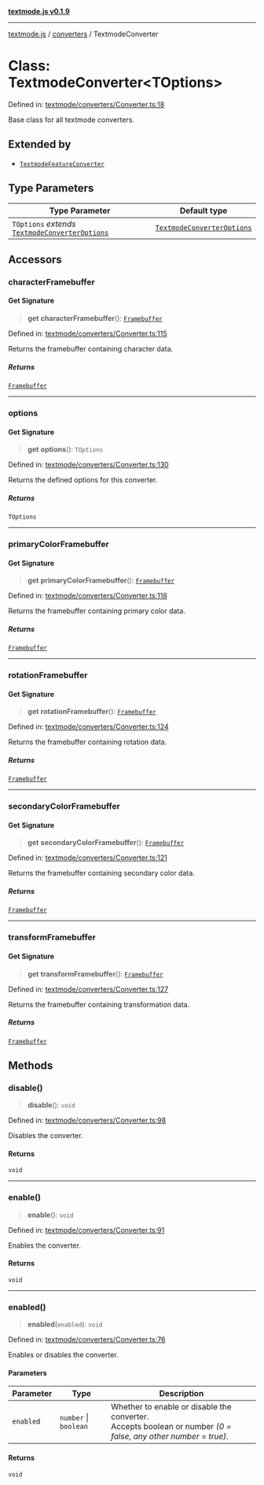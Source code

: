 [**textmode.js v0.1.9**](../../../../README.md)

***

[textmode.js](../../../../README.md) / [converters](../README.md) / TextmodeConverter

# Class: TextmodeConverter\<TOptions\>

Defined in: [textmode/converters/Converter.ts:18](https://github.com/humanbydefinition/textmode.js-dev/blob/02f2317592c96b7b0129f0da9a382c12c28ad890/src/textmode/converters/Converter.ts#L18)

Base class for all textmode converters.

## Extended by

- [`TextmodeFeatureConverter`](TextmodeFeatureConverter.md)

## Type Parameters

| Type Parameter | Default type |
| ------ | ------ |
| `TOptions` *extends* [`TextmodeConverterOptions`](../interfaces/TextmodeConverterOptions.md) | [`TextmodeConverterOptions`](../interfaces/TextmodeConverterOptions.md) |

## Accessors

### characterFramebuffer

#### Get Signature

> **get** **characterFramebuffer**(): [`Framebuffer`](../../rendering/classes/Framebuffer.md)

Defined in: [textmode/converters/Converter.ts:115](https://github.com/humanbydefinition/textmode.js-dev/blob/02f2317592c96b7b0129f0da9a382c12c28ad890/src/textmode/converters/Converter.ts#L115)

Returns the framebuffer containing character data.

##### Returns

[`Framebuffer`](../../rendering/classes/Framebuffer.md)

***

### options

#### Get Signature

> **get** **options**(): `TOptions`

Defined in: [textmode/converters/Converter.ts:130](https://github.com/humanbydefinition/textmode.js-dev/blob/02f2317592c96b7b0129f0da9a382c12c28ad890/src/textmode/converters/Converter.ts#L130)

Returns the defined options for this converter.

##### Returns

`TOptions`

***

### primaryColorFramebuffer

#### Get Signature

> **get** **primaryColorFramebuffer**(): [`Framebuffer`](../../rendering/classes/Framebuffer.md)

Defined in: [textmode/converters/Converter.ts:118](https://github.com/humanbydefinition/textmode.js-dev/blob/02f2317592c96b7b0129f0da9a382c12c28ad890/src/textmode/converters/Converter.ts#L118)

Returns the framebuffer containing primary color data.

##### Returns

[`Framebuffer`](../../rendering/classes/Framebuffer.md)

***

### rotationFramebuffer

#### Get Signature

> **get** **rotationFramebuffer**(): [`Framebuffer`](../../rendering/classes/Framebuffer.md)

Defined in: [textmode/converters/Converter.ts:124](https://github.com/humanbydefinition/textmode.js-dev/blob/02f2317592c96b7b0129f0da9a382c12c28ad890/src/textmode/converters/Converter.ts#L124)

Returns the framebuffer containing rotation data.

##### Returns

[`Framebuffer`](../../rendering/classes/Framebuffer.md)

***

### secondaryColorFramebuffer

#### Get Signature

> **get** **secondaryColorFramebuffer**(): [`Framebuffer`](../../rendering/classes/Framebuffer.md)

Defined in: [textmode/converters/Converter.ts:121](https://github.com/humanbydefinition/textmode.js-dev/blob/02f2317592c96b7b0129f0da9a382c12c28ad890/src/textmode/converters/Converter.ts#L121)

Returns the framebuffer containing secondary color data.

##### Returns

[`Framebuffer`](../../rendering/classes/Framebuffer.md)

***

### transformFramebuffer

#### Get Signature

> **get** **transformFramebuffer**(): [`Framebuffer`](../../rendering/classes/Framebuffer.md)

Defined in: [textmode/converters/Converter.ts:127](https://github.com/humanbydefinition/textmode.js-dev/blob/02f2317592c96b7b0129f0da9a382c12c28ad890/src/textmode/converters/Converter.ts#L127)

Returns the framebuffer containing transformation data.

##### Returns

[`Framebuffer`](../../rendering/classes/Framebuffer.md)

## Methods

### disable()

> **disable**(): `void`

Defined in: [textmode/converters/Converter.ts:98](https://github.com/humanbydefinition/textmode.js-dev/blob/02f2317592c96b7b0129f0da9a382c12c28ad890/src/textmode/converters/Converter.ts#L98)

Disables the converter.

#### Returns

`void`

***

### enable()

> **enable**(): `void`

Defined in: [textmode/converters/Converter.ts:91](https://github.com/humanbydefinition/textmode.js-dev/blob/02f2317592c96b7b0129f0da9a382c12c28ad890/src/textmode/converters/Converter.ts#L91)

Enables the converter.

#### Returns

`void`

***

### enabled()

> **enabled**(`enabled`): `void`

Defined in: [textmode/converters/Converter.ts:76](https://github.com/humanbydefinition/textmode.js-dev/blob/02f2317592c96b7b0129f0da9a382c12c28ad890/src/textmode/converters/Converter.ts#L76)

Enables or disables the converter.

#### Parameters

| Parameter | Type | Description |
| ------ | ------ | ------ |
| `enabled` | `number` \| `boolean` | Whether to enable or disable the converter.<br/>Accepts boolean or number *(0 = false, any other number = true)*. |

#### Returns

`void`
